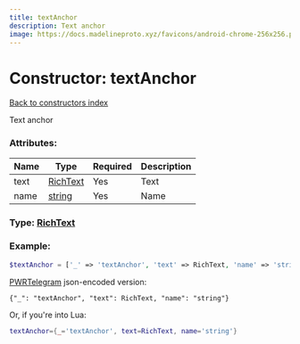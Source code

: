 ```yaml
---
title: textAnchor
description: Text anchor
image: https://docs.madelineproto.xyz/favicons/android-chrome-256x256.png
---
```

# Constructor: textAnchor  
[Back to constructors index](index.md)



Text anchor

### Attributes:

| Name     |    Type       | Required | Description |
|----------|---------------|----------|-------------|
|text|[RichText](../types/RichText.md) | Yes|Text|
|name|[string](../types/string.md) | Yes|Name|



### Type: [RichText](../types/RichText.md)


### Example:

```php
$textAnchor = ['_' => 'textAnchor', 'text' => RichText, 'name' => 'string'];
```  

[PWRTelegram](https://pwrtelegram.xyz) json-encoded version:

```
{"_": "textAnchor", "text": RichText, "name": "string"}
```


Or, if you're into Lua:

```lua
textAnchor={_='textAnchor', text=RichText, name='string'}

```


